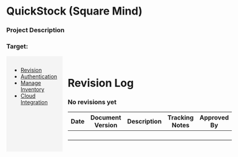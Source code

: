 # QuickStock (Square Mind)
### Project Description
### Target: 

<div style="display: flex;">
  <div style="background-color: #f4f4f4; padding: 1em; width: 300px;">

  - [Revision](#Revision-Log)     
  - [Authentication](../MAIN_MD/2_SQUAREMIND_Authentication.md)
  - [Manage Inventory](../MAIN_MD/3_SQUAREMIND_ManageInventory.md) 
  - [Cloud Integration](../MAIN_MD/4_SQUAREMIND_CloudIntegration.md)
  </div>
  
  <div style="flex-grow: 1; padding: 1em;">
  
# Revision Log
### No revisions yet
| Date | Document Version | Description | Tracking Notes | Approved By |
|------|------------------|-------------|----------------|-------------|
|      |                  |             |                |             |
|      |                  |             |                |             |
|      |                  |             |                |             |
|      |                  |             |                |             |


  </div>
</div>
